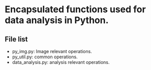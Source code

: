 # Encapsulated functions used for data analysis in Python.

## File list

- py_img.py: Image relevant operations.
- py_util.py: common operations.
- data_analysis.py: analysis relevant operations.